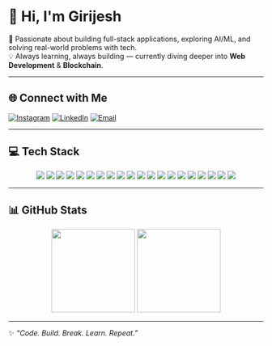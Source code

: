 # 👋 Hi, I'm Girijesh  

🚀 Passionate about building full-stack applications, exploring AI/ML, and solving real-world problems with tech.  
💡 Always learning, always building — currently diving deeper into **Web Development** & **Blockchain**.  

---

## 🌐 Connect with Me
[![Instagram](https://img.shields.io/badge/Instagram-%23E4405F.svg?logo=Instagram&logoColor=white)](https://instagram.com/girijeshh_) 
[![LinkedIn](https://img.shields.io/badge/LinkedIn-%230077B5.svg?logo=linkedin&logoColor=white)](https://linkedin.com/in/girijeshhs) 
[![Email](https://img.shields.io/badge/Email-D14836?logo=gmail&logoColor=white)](mailto:girijeshhs@gmail.com)  

---

## 💻 Tech Stack  
<p align="center">
  
  <!-- Programming & Scripting -->
  <img src="https://img.shields.io/badge/Python-3670A0?style=for-the-badge&logo=python&logoColor=ffdd54"/>  
  <img src="https://img.shields.io/badge/Java-%23ED8B00.svg?style=for-the-badge&logo=openjdk&logoColor=white"/>  
  <img src="https://img.shields.io/badge/JavaScript-%23323330.svg?style=for-the-badge&logo=javascript&logoColor=%23F7DF1E"/>  
  <img src="https://img.shields.io/badge/TypeScript-%23007ACC.svg?style=for-the-badge&logo=typescript&logoColor=white"/>  

  <!-- Frameworks -->
  <img src="https://img.shields.io/badge/Node.js-6DA55F?style=for-the-badge&logo=node.js&logoColor=white"/>  
  <img src="https://img.shields.io/badge/Express.js-%23404d59.svg?style=for-the-badge&logo=express&logoColor=%2361DAFB"/>  
  <img src="https://img.shields.io/badge/FastAPI-005571?style=for-the-badge&logo=fastapi"/>  
  <img src="https://img.shields.io/badge/Next.js-black?style=for-the-badge&logo=next.js&logoColor=white"/>  
  <img src="https://img.shields.io/badge/Vue.js-%2335495e.svg?style=for-the-badge&logo=vuedotjs&logoColor=%234FC08D"/>  

  <!-- Tools & Platforms -->
  <img src="https://img.shields.io/badge/AWS-%23FF9900.svg?style=for-the-badge&logo=amazon-aws&logoColor=white"/>  
  <img src="https://img.shields.io/badge/Vercel-%23000000.svg?style=for-the-badge&logo=vercel&logoColor=white"/>  
  <img src="https://img.shields.io/badge/Netlify-%23000000.svg?style=for-the-badge&logo=netlify&logoColor=#00C7B7"/>  
  <img src="https://img.shields.io/badge/TailwindCSS-%2338B2AC.svg?style=for-the-badge&logo=tailwind-css&logoColor=white"/>  
  <img src="https://img.shields.io/badge/Three.js-black?style=for-the-badge&logo=three.js&logoColor=white"/>  
  <img src="https://img.shields.io/badge/Vite-%23646CFF.svg?style=for-the-badge&logo=vite&logoColor=white"/>  

  <!-- Data Science -->
  <img src="https://img.shields.io/badge/TensorFlow-%23FF6F00.svg?style=for-the-badge&logo=TensorFlow&logoColor=white"/>  
  <img src="https://img.shields.io/badge/PyTorch-%23EE4C2C.svg?style=for-the-badge&logo=PyTorch&logoColor=white"/>  
  <img src="https://img.shields.io/badge/Pandas-%23150458.svg?style=for-the-badge&logo=pandas&logoColor=white"/>  
  <img src="https://img.shields.io/badge/scikit--learn-%23F7931E.svg?style=for-the-badge&logo=scikit-learn&logoColor=white"/>  
  <img src="https://img.shields.io/badge/Matplotlib-%23ffffff.svg?style=for-the-badge&logo=Matplotlib&logoColor=black"/>  

</p>

---

## 📊 GitHub Stats
<p align="center">
  <img src="https://github-readme-stats.vercel.app/api?username=girijeshhs&theme=radical&hide_border=true&show_icons=true" height="165"/>
  <img src="https://nirzak-streak-stats.vercel.app/?user=girijeshhs&theme=radical&hide_border=true" height="165"/>
</p>



---

✨ *“Code. Build. Break. Learn. Repeat.”*  
